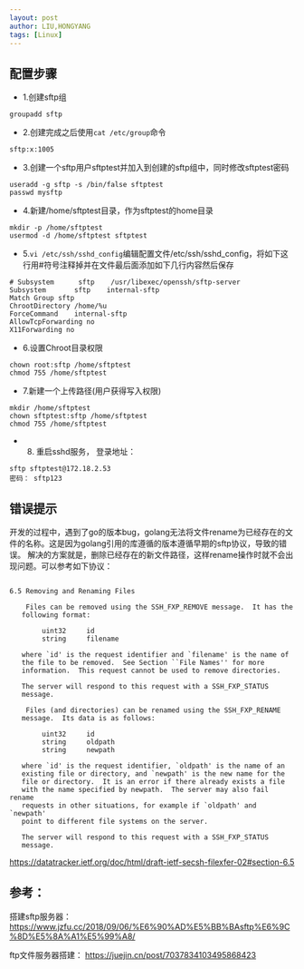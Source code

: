 ```yaml
---
layout: post
author: LIU,HONGYANG
tags: [Linux]
---
```


## 配置步骤

- 1.创建sftp组

```shell
groupadd sftp
```

- 2.创建完成之后使用`cat /etc/group`命令

```shell
sftp:x:1005
```

- 3.创建一个sftp用户sftptest并加入到创建的sftp组中，同时修改sftptest密码

```shell
useradd -g sftp -s /bin/false sftptest  
passwd mysftp
```

- 4.新建/home/sftptest目录，作为sftptest的home目录

```shell
mkdir -p /home/sftptest  
usermod -d /home/sftptest sftptest

```

- 5.`vi /etc/ssh/sshd_config`编辑配置文件/etc/ssh/sshd_config，将如下这行用#符号注释掉并在文件最后面添加如下几行内容然后保存

```shell
# Subsystem      sftp    /usr/libexec/openssh/sftp-server  
Subsystem       sftp    internal-sftp    
Match Group sftp    
ChrootDirectory /home/%u    
ForceCommand    internal-sftp    
AllowTcpForwarding no    
X11Forwarding no

```

- 6.设置Chroot目录权限

```shell
chown root:sftp /home/sftptest  
chmod 755 /home/sftptest
```

- 7.新建一个上传路径(用户获得写入权限)

```shell
mkdir /home/sftptest  
chown sftptest:sftp /home/sftptest
chmod 755 /home/sftptest
```

- 8. 重启sshd服务， 登录地址：

```shell
sftp sftptest@172.18.2.53
密码： sftp123
```

## 错误提示

开发的过程中，遇到了go的版本bug，golang无法将文件rename为已经存在的文件的名称。这是因为golang引用的库遵循的版本遵循早期的sftp协议，导致的错误。
解决的方案就是，删除已经存在的新文件路径，这样rename操作时就不会出现问题。可以参考如下协议：

```

6.5 Removing and Renaming Files

    Files can be removed using the SSH_FXP_REMOVE message.  It has the
   following format:

        uint32     id
        string     filename

   where `id' is the request identifier and `filename' is the name of
   the file to be removed.  See Section ``File Names'' for more
   information.  This request cannot be used to remove directories.

   The server will respond to this request with a SSH_FXP_STATUS
   message.

    Files (and directories) can be renamed using the SSH_FXP_RENAME
   message.  Its data is as follows:

        uint32     id
        string     oldpath
        string     newpath

   where `id' is the request identifier, `oldpath' is the name of an
   existing file or directory, and `newpath' is the new name for the
   file or directory.  It is an error if there already exists a file
   with the name specified by newpath.  The server may also fail rename
   requests in other situations, for example if `oldpath' and `newpath'
   point to different file systems on the server.

   The server will respond to this request with a SSH_FXP_STATUS
   message.

```


https://datatracker.ietf.org/doc/html/draft-ietf-secsh-filexfer-02#section-6.5

## 参考：
搭建sftp服务器： https://www.jzfu.cc/2018/09/06/%E6%90%AD%E5%BB%BAsftp%E6%9C%8D%E5%8A%A1%E5%99%A8/

ftp文件服务器搭建：
https://juejin.cn/post/7037834103495868423
